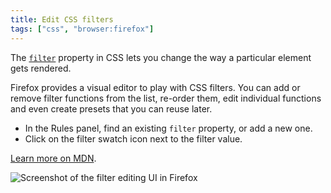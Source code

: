 ```yaml
---
title: Edit CSS filters
tags: ["css", "browser:firefox"]
---
```

The [`filter`](https://developer.mozilla.org/docs/Web/CSS/filter) property in CSS lets you change the way a particular element gets rendered.

Firefox provides a visual editor to play with CSS filters. You can add or remove filter functions from the list, re-order them, edit individual functions and even create presets that you can reuse later.

* In the Rules panel, find an existing `filter` property, or add a new one.
* Click on the filter swatch icon next to the filter value.

[Learn more on MDN](https://developer.mozilla.org/docs/Tools/Page_Inspector/How_to/Edit_CSS_filters).

![Screenshot of the filter editing UI in Firefox](/assets/img/edit-css-filters.png)
